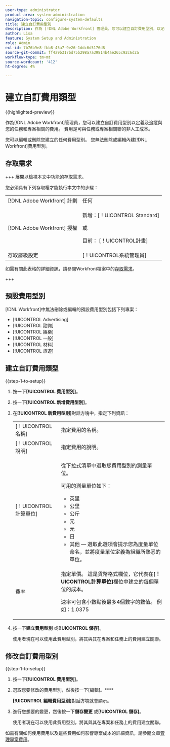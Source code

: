 ```yaml
---
user-type: administrator
product-area: system-administration
navigation-topic: configure-system-defaults
title: 建立自訂費用型別
description: 作為 [!DNL Adobe Workfront] 管理員，您可以建立自訂費用型別，以定義及追蹤與您的任務和專案相關的費用。 費用是可與任務或專案相關聯的非人工成本。
author: Lisa
feature: System Setup and Administration
role: Admin
exl-id: 7b76b9e8-fbb8-45a7-9e26-1ddc6d5176d8
source-git-commit: ff4a9b317bd75b298a7a39814b4ae265c92c6d2a
workflow-type: tm+mt
source-wordcount: '412'
ht-degree: 4%

---
```


# 建立自訂費用類型

{{highlighted-preview}}

<!--**DON'T DELETE, DRAFT OR HIDE THIS ARTICLE. IT IS LINKED TO THE PRODUCT THROUGH THE CONTEXT SENSITIVE HELP LINKS.-->

作為[!DNL Adobe Workfront]管理員，您可以建立自訂費用型別以定義及追蹤與您的任務和專案相關的費用。 費用是可與任務或專案相關聯的非人工成本。

您可以編輯或刪除您建立的任何費用型別。 您無法刪除或編輯內建[!DNL Workfront]費用型別。

## 存取需求

+++ 展開以檢視本文中功能的存取需求。

您必須具有下列存取權才能執行本文中的步驟：

<table style="table-layout:auto"> 
 <col> 
 <col> 
 <tbody> 
  <tr> 
   <td role="rowheader">[!DNL Adobe Workfront] 計劃</td> 
   <td>任何</td> 
  </tr> 
  <tr> 
   <td role="rowheader">[!DNL Adobe Workfront] 授權</td> 
   <td><p>新增：[！UICONTROL Standard]</p>
   或
   <p>目前： [！UICONTROL計畫]</p>
   </td> 
  </tr> 
  <tr> 
   <td role="rowheader">存取層級設定</td> 
   <td>[！UICONTROL系統管理員]</td>
  </tr>
 </tbody> 
</table>

如需有關此表格的詳細資訊，請參閱Workfront檔案中的[存取需求](/help/quicksilver/administration-and-setup/add-users/access-levels-and-object-permissions/access-level-requirements-in-documentation.md)。

+++

## 預設費用型別

[!DNL Workfront]中無法刪除或編輯的預設費用型別包括下列專案：

* [!UICONTROL Advertising]
* [!UICONTROL 諮詢]
* [!UICONTROL 娛樂]
* [!UICONTROL 一般]
* [!UICONTROL 材料]
* [!UICONTROL 旅遊]

## 建立自訂費用類型

{{step-1-to-setup}}

1. 按一下&#x200B;**[!UICONTROL 費用型別]**。
1. 按一下&#x200B;**[!UICONTROL 新增費用型別]**。
1. 在&#x200B;**[!UICONTROL 新費用型別]**&#x200B;對話方塊中，指定下列資訊：

   <table style="table-layout:auto"> 
    <col> 
    <col> 
    <tbody> 
     <tr> 
      <td role="rowheader">[！UICONTROL名稱]</td> 
      <td>指定費用的名稱。</td> 
     </tr> 
     <tr> 
      <td role="rowheader">[！UICONTROL說明]</td> 
      <td>指定費用的說明。</td> 
     </tr> 
     <tr> 
      <td role="rowheader">[！UICONTROL計算單位]</td> 
      <td> <p>從下拉式清單中選取您費用型別的測量單位。</p> <p>可用的測量單位如下：</p> 
       <ul> 
        <li>英里</li> 
        <li>公里</li> 
        <li>公斤</li> 
        <li>元</li> 
        <li>元</li> 
        <li>日</li> 
        <li>其他 — 選取此選項會提示您為度量單位命名，並將度量單位定義為組織所熟悉的單位。</li> 
       </ul> </td> 
     </tr> 
     <tr> 
      <td role="rowheader">費率</td> 
      <td> <p>指定單價。 這是貨幣格式欄位，它代表在<strong>[！UICONTROL計算單位]</strong>欄位中建立的每個單位的成本。 </p> <p>速率可包含小數點後最多4個數字的數值。 例如：1.0375</p> </td> 
     </tr> 
    </tbody> 
   </table>

1. 按一下&#x200B;**建立費用型別** <span class="preview">或&#x200B;**[!UICONTROL 儲存]**。</span>

   使用者現在可以使用此費用型別，將其與其在專案和任務上的費用建立關聯。

## 修改自訂費用型別

{{step-1-to-setup}}

1. 按一下&#x200B;**[!UICONTROL 費用型別]**。
1. 選取您要修改的費用型別，然後按一下[編輯]。****

   **[!UICONTROL 編輯費用型別]**&#x200B;對話方塊就會顯示。

1. 進行您想要的變更，然後按一下&#x200B;**儲存變更** <span class="preview">或&#x200B;**[!UICONTROL 儲存]**。</span>

   使用者現在可以使用此費用型別，將其與其在專案和任務上的費用建立關聯。

如需有關如何使用費用以及這些費用如何影響專案成本的詳細資訊，請參閱文章[管理專案費用](../../../manage-work/projects/project-finances/manage-project-expenses.md)。
